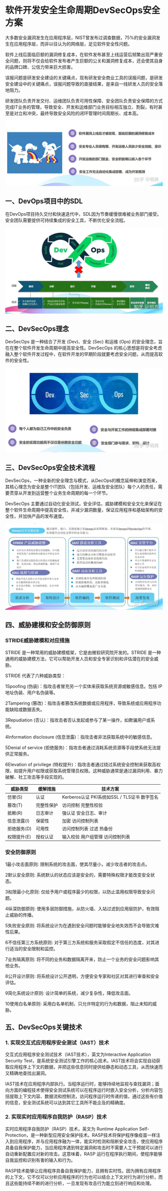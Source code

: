 # 软件开发安全生命周期DevSecOps安全方案

大多数安全漏洞发生在应用程序层，NIST曾发布过调查数据，75%的安全漏洞发生在应用程序层，而非以往认为的网络层，足见软件安全性问题。

软件上线后面临巨额的漏洞修复成本，在软件发布甚至上线运营后频繁出现严重安全问题，则将不仅会给软件发布者产生巨额的公关和漏洞修复成本，还会使其自身的品牌口碑、公信力带来巨大损害。

误报问题是研发安全建设的关键痛点，现有研发安全商业工具的误报问题，是研发安全建设中的关键痛点，误报问题导致的直接结果，是来自一线研发人员的安全落地阻力。

研发团队负责开发交付、运维团队负责可用性保障、安全团队负责安全保障的方式完成IT业务的管理，导致安全、开发和运维部门业务目标相互独立、割裂，有时甚至是对立和冲突，最终导致安全风险的闭环管理时间周期长、成本高。

![DevOps安全现状](devsecops-security-solution/1657956893122-992c04aa-246e-4e6c-8aed-4b23bb45ac03.webp)

## 一、DevOps项目中的SDL 

在DevOps项目持久交付和快速迭代中，SDL因为节奏缓慢很难被业务部门接受。安全团队需要提供可持续集成的安全工具，不断优化安全流程。

![DevOps项目中的SDL问题](devsecops-security-solution/1657956893298-2fd21bab-146e-41e3-974b-ba0dadcd0b3a.webp)


## 二、DevSecOps理念 

DevSecOps 是一种结合了开发 (Dev)、安全 (Sec) 和运维 (Ops) 的安全理念，旨在在整个软件开发生命周期中提高安全性。DevSecOps 的核心思想是将安全考虑融入整个软件开发过程中，在软件开发的早期阶段就要考虑安全问题，从而提高软件的安全性。

![DevSecOps理念](devsecops-security-solution/1657956893428-5a82518a-1a84-47cd-92a7-d51e037aca21.webp)


## 三、DevSecOps安全技术流程 

DevSecOps，一种全新的安全理念与模式，从DecOps的概念延伸和演变而来，其核心理念为安全是整个IT团队（包括开发、运维及安全团队）每个人的责任，需要贯穿从开发到运营整个业务生命周期的每一个环节。

DevSecOps 主要通过自动化安全测试，安全评估，威胁建模和安全文化来保证在整个软件生命周期中提高安全性，并减少漏洞数量，保证应用程序和基础架构的安全性，并加快产品的发布速度。

![DevSecOps安全技术流程](devsecops-security-solution/1657956893830-bc88f2ff-abaa-46b4-ad76-c60bec60596c.webp)


## 四、威胁建模和安全防御原则 

### STRIDE威胁建模和对应措施 

STRIDE 是一种常用的威胁建模框架，它是由微软研究院开发的。STRIDE 是一种通用的威胁建模方法，它可以帮助开发人员和安全专家识别和评估潜在的安全威胁。

STRIDE 代表了六种威胁类型：

1Spoofing (伪装)：指攻击者冒充另一个实体来获取系统资源或敏感信息。包括 IP 地址伪装、用户名伪装等。

2Tampering (篡改)：指攻击者篡改系统数据或应用程序，导致系统或应用程序功能缺陷或数据丢失。

3Repudiation (否认)：指攻击者否认发起或参与了某一操作，如欺骗用户或系统。

4Information disclosure (信息泄露)：指攻击者非法获取系统中的敏感信息。

5Denial of service (拒绝服务)：指攻击者通过消耗系统资源等手段使系统无法提供正常服务。

6Elevation of privilege (特权提升)：指攻击者通过绕过系统安全控制来获取高权限，如提升用户权限或获取系统管理员权限。这种威胁通常是通过漏洞利用、暴力破解、社工攻击等手段实现的。

| 威胁类型    | 缓解措施   | 技术方案                                     |
| ----------- | ---------- | -------------------------------------------- |
| 仿冒(S)     | 认证       | Kerberos认证 PKI系统如SSL / TLS证书 数字签名 |
| 篡改(T)     | 完整性保护 | 访问控制 完整性校验                          |
| 抵赖(R)     | 日志审计   | 强认证 安全日志、审计                        |
| 信息泄露(I) | 保密性     | 加密 访问控制列表                            |
| 拒绝服务(D) | 可用性     | 访问控制列表 过滤 热备份                     |
| 权限提升(E) | 授权认证   | 输入校验 用户组管理 访问控制列表             |

### 安全防御原则 

1最小攻击面原则: 限制系统的攻击面，使其尽量小，减少攻击者的攻击点。

2默认安全原则: 系统默认的状态应该是安全的，需要特殊权限才能改变安全状态。

3权限最小化原则: 仅给予用户或程序最少的权限，以防止滥用权限导致安全问题。

4纵深防御原则: 使用多层防御措施，从防火墙、入站过滤到应用层防护，有效阻止威胁的传播。

5失败安全原则: 将系统设计为在遇到安全问题时能够安全地失效而不会导致灾难性后果。

6不信任第三方系统原则: 对于第三方系统和服务采取假定不信任的态度，对其进行适当的安全限制和监控。

7业务隔离原则: 将不同的业务和数据隔离开来，防止一个业务的安全问题影响其他业务。

8公开设计原则: 将系统设计公开透明，方便安全专家和社区对其进行审查和安全评估。

9简化系统设计原则: 设计简单的系统，减少复杂性，降低攻击面。

10使用白名单原则: 采用白名单机制，只允许特定的行为和数据，阻止未知的威胁。

## 五、DevSecOps关键技术 

### 1. 实现交互式应用程序安全测试（IAST）技术 

交互式应用程序安全测试技术（IAST技术），英文为Interactive Application Security Test，是系统安全测试引擎工作的核心技术。IAST技术将会实现自动获取应用程序上下文的数据，并把这些信息同时提供给静态和动态工具，从而快速而又精确地查找出漏洞。

IAST技术在应用程序内部执行。当程序运行时，能够持续地监视与查找漏洞；面向方面的编程技术使得安全测试系统可以在程序运行时嵌入安全分析，分析内容包括提取上下文内容、数据流和控制流，访问程序运行时传递的值，通过这些有价值的信息，安全测试系统可以达到其它工具所不能企及的精确度。

### 2.  实现实时应用程序自我防护（RASP）技术 

实时应用程序自我防护（RASP）技术，英文为 Runtime Application Self-Protection，是一种新型应用安全保护技术。RASP技术将保护程序像疫苗一样注入到应用程序，并与应用程序融为一体，能实时检测和阻断安全攻击，使应用程序具备自我保护能力，当应用程序遇到特定漏洞和攻击时不需要人工干预就可以进行自动重新配置应对新的攻击。这意味着，RASP 运行在程序执行期间，使程序能够自我监控和识别有害的输入和行为。

RASP技术能够让应用程序具备自我保护能力，且拥有实时性。因为拥有应用程序的上下文，它不仅可以分析应用程序的行为也可以结合上下文对行为进行分析，而且这些能持续不断的进行分析，一旦发现有攻击行为能立刻进行响应和处理。